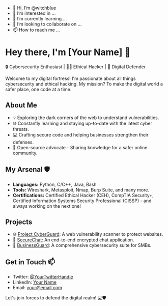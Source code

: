 - 👋 Hi, I’m @witchblue
- 👀 I’m interested in ...
- 🌱 I’m currently learning ...
- 💞️ I’m looking to collaborate on ...
- 📫 How to reach me ...

<!---
witchblue/witchblue is a ✨ special ✨ repository because its `README.md` (this file) appears on your GitHub profile.
You can click the Preview link to take a look at your changes.
--->
# Hey there, I'm [Your Name] 👋

🔒 Cybersecurity Enthusiast | 👨‍💻 Ethical Hacker | 🔐 Digital Defender

Welcome to my digital fortress! I'm passionate about all things cybersecurity and ethical hacking. My mission? To make the digital world a safer place, one code at a time.

## About Me

- 💡 Exploring the dark corners of the web to understand vulnerabilities.
- 🌐 Constantly learning and staying up-to-date with the latest cyber threats.
- 💻 Crafting secure code and helping businesses strengthen their defenses.
- 🌟 Open-source advocate - Sharing knowledge for a safer online community.

## My Arsenal 🛡️

- **Languages:** Python, C/C++, Java, Bash
- **Tools:** Wireshark, Metasploit, Nmap, Burp Suite, and many more.
- **Certifications:** Certified Ethical Hacker (CEH), CompTIA Security+, Certified Information Systems Security Professional (CISSP) - and always working on the next one!

## Projects

- 🌐 [Project CyberGuard](https://github.com/YourUsername/CyberGuard): A web vulnerability scanner to protect websites.
- 🔐 [SecureChat](https://github.com/YourUsername/SecureChat): An end-to-end encrypted chat application.
- 💼 [BusinessGuard](https://github.com/YourUsername/BusinessGuard): A comprehensive cybersecurity suite for SMBs.

## Get in Touch 📫

- Twitter: [@YourTwitterHandle](https://twitter.com/YourTwitterHandle)
- LinkedIn: [Your Name](https://www.linkedin.com/in/yourname/)
- Email: your@email.com

Let's join forces to defend the digital realm! 💻🛡️


